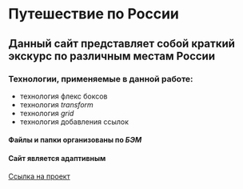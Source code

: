 # Путешествие по России
## Данный сайт представляет собой краткий экскурс по различным местам России
### Технологии, применяемые в данной работе:
* технология флекс боксов
* технология _transform_
* технология _grid_
* технология добавления ссылок
#### Файлы и папки организованы по _БЭМ_
#### Сайт является адаптивным
[Ссылка на проект](https://webkit372.github.io/russian-travel/)
